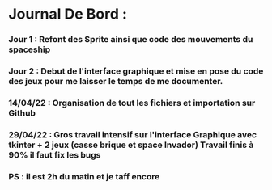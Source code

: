 # Journal De Bord :
### Jour 1 : Refont des Sprite ainsi que code des mouvements du spaceship
### Jour 2 : Debut de l'interface graphique et mise en pose du code des jeux pour me laisser le temps de me documenter.
### 14/04/22 : Organisation de tout les fichiers et importation sur Github
### 29/04/22 : Gros travail intensif sur l'interface Graphique avec tkinter + 2 jeux (casse brique et space Invador) Travail finis à 90% il faut fix les bugs
### PS : il est 2h du matin et je taff encore 

